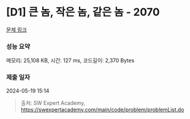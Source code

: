 # [D1] 큰 놈, 작은 놈, 같은 놈 - 2070 

[문제 링크](https://swexpertacademy.com/main/code/problem/problemDetail.do?contestProbId=AV5QQ6qqA40DFAUq) 

### 성능 요약

메모리: 25,108 KB, 시간: 127 ms, 코드길이: 2,370 Bytes

### 제출 일자

2024-05-19 15:14



> 출처: SW Expert Academy, https://swexpertacademy.com/main/code/problem/problemList.do
